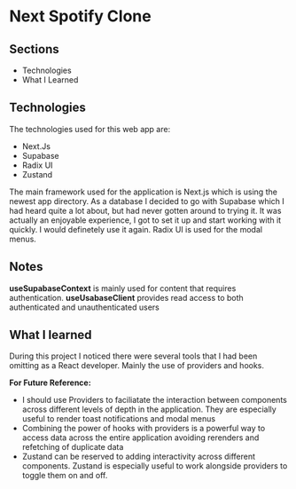 # Next Spotify Clone

## Sections

- Technologies
- What I Learned

## Technologies

The technologies used for this web app are:

- Next.Js
- Supabase
- Radix UI
- Zustand

The main framework used for the application is Next.js which is using the newest app directory.
As a database I decided to go with Supabase which I had heard quite a lot about, but had never gotten around to trying it. It was actually an enjoyable experience, I got to set it up and start working with it quickly. I would definetely use it again.
Radix UI is used for the modal menus.

## Notes

**useSupabaseContext** is mainly used for content that requires authentication.
**useUsabaseClient** provides read access to both authenticated and unauthenticated users


## What I learned

During this project I noticed there were several tools that I had been omitting as a React developer. Mainly the use of providers and hooks.

**For Future Reference:**

- I should use Providers to faciliatate the interaction between components across different levels of depth in the application. They are especially useful to render toast notifications and modal menus
- Combining the power of hooks with providers is a powerful way to access data across the entire application avoiding rerenders and refetching of duplicate data
- Zustand can be reserved to adding interactivity across different components. Zustand is especially useful to work alongside providers to toggle them on and off.

